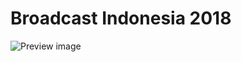 # Broadcast Indonesia 2018
![Preview image](https://www.threesquare.space/edm/2018/akamai/broadcast-indonesia/img/preview.png)

